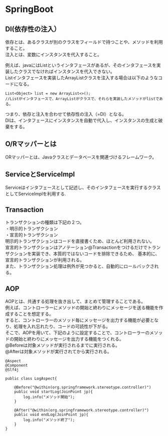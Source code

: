 # SpringBoot

## DI(依存性の注入）

依存とは、あるクラスが別のクラスをフィールドで持つことや、メソッドを利用すること。  
注入とは、変数にインスタンスを代入すること。  

例えば、javaにはListというインタフェースがあるが、そのインタフェースを実装したクラスでなければインスタンスを代入できない。  
Listインタフェースを実装したArrayListクラスを注入する場合は以下のようなコードになる。  
```
List<Object> list = new ArrayList<>();
//Listがインタフェースで、ArrayListがクラスで、それらを実装したメソッドがlistである。
```
つまり、依存と注入を合わせて依存性の注入（=DI）となる。  
DIは、インタフェースにインスタンスを自動で代入し、インスタンスの生成と破棄をする。  

## O/Rマッパーとは
ORマッパーとは、Javaクラスとデータベースを関連づけるフレームワーク。

## ServiceとServiceImpl
Serviceはインタフェースとして記述し、そのインタフェースを実行するクラスとしてServiceImplを利用する.

## Transaction
トランザクションの種類は下記の２つ。  
・明示的トランザクション  
・宣言的トランザクション  
明示的トランザクションはコードを直接書くため、ほとんど利用されない。  
宣言的トランザクションはアノテーション@Transactionをつけるだけでトランザクションを実装でき、本質的ではないコードを排除できるため、  基本的に、宣言的トランザクションが利用される。  
また、トランザクション処理は例外が見つかると、自動的にロールバックされる。  

## AOP
AOPとは、共通する処理を抜き出して、まとめて管理することである。  
例えば、コントローラーにメソッドの開始と終わりにメッセージを送る機能を作成することを想定する。  
すると、コントローラーのメソッド毎にメッセージを出力する機能が必要となり、処理を入れ忘れたり、コードの可読性が下がる。  
そこで、AOPを用いて、下記のように設定することで、コントローラーのメソッドの開始と終わりにメッセージを出力する機能をつくれる。  
@Beforeは対象メソッドが実行されるまでに実行される。  
@Afterは対象メソッドが実行されてから実行される。  
```
@Aspect
@Component
@Slf4j

public class LogAspect{

    @Before("@within(org.springframework.stereotype.controller)")
    public void startLog(JoinPoint jp){
        log.info("メソッド開始");
    }

    @After("@within(org.springframework.stereotype.controller)")
    public void endLog(JoinPoint jp){
        log.info("メソッド終了");
    }
}
```

